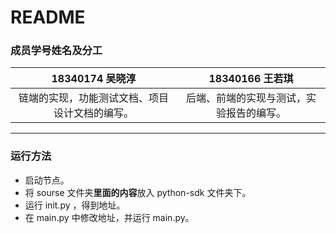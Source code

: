 # README

### 成员学号姓名及分工

|                18340174  吴晓淳                |             18340166 王若琪              |
| :--------------------------------------------: | :--------------------------------------: |
| 链端的实现，功能测试文档、项目设计文档的编写。 | 后端、前端的实现与测试，实验报告的编写。 |

---

### 运行方法

- 启动节点。
- 将 sourse 文件夹**里面的内容**放入 python-sdk 文件夹下。
- 运行 init.py ，得到地址。
- 在 main.py 中修改地址，并运行 main.py。


